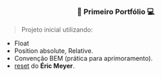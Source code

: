 <h3 align="center">🚀 Primeiro Portfólio 💻</h3>

>Projeto inicial utilizando:

* Float
* Position absolute, Relative.
* Convenção BEM (prática para aprimoramento).
* [reset](https://meyerweb.com/eric/tools/css/reset/) do **Éric Meyer**.
